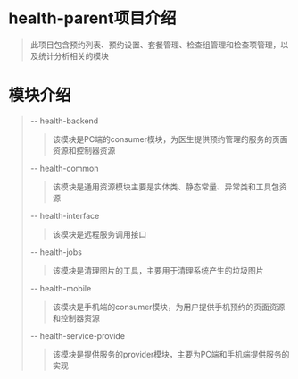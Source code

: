 # health-parent项目介绍

> 此项目包含预约列表、预约设置、套餐管理、检查组管理和检查项管理，以及统计分析相关的模块

# 模块介绍

> -- health-backend
>
> > 该模块是PC端的consumer模块，为医生提供预约管理的服务的页面资源和控制器资源
>
> -- health-common
>
> > 该模块是通用资源模块主要是实体类、静态常量、异常类和工具包资源
>
> -- health-interface
>
> > 该模块是远程服务调用接口
>
> -- health-jobs
>
> > 该模块是清理图片的工具，主要用于清理系统产生的垃圾图片
>
> -- health-mobile
>
> > 该模块是手机端的consumer模块，为用户提供手机预约的页面资源和控制器资源
>
> -- health-service-provide
>
> > 该模块是提供服务的provider模块，主要为PC端和手机端提供服务的实现


